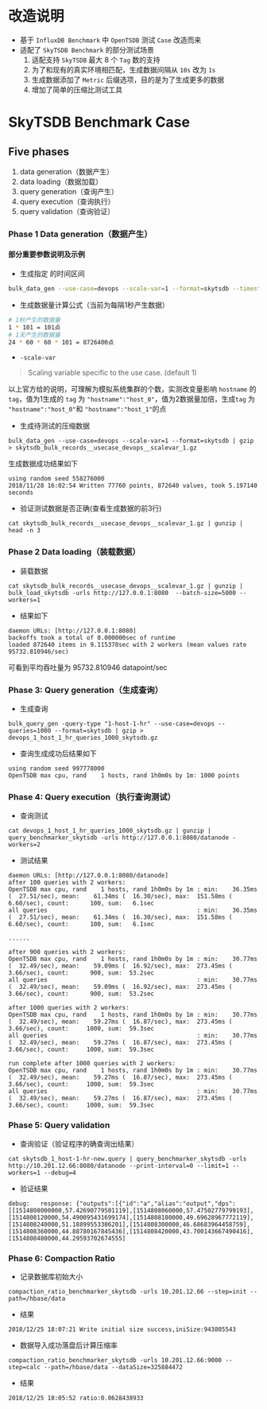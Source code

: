 # 改造说明
- 基于 `InfluxDB Benchmark` 中 `OpenTSDB` 测试 `Case` 改造而来
- 适配了 `SkyTSDB Benchmark` 的部分测试场景
    1. 适配支持 `SkyTSDB` 最大 8 个 `Tag` 数的支持
    2. 为了和现有的真实环境相匹配，生成数据间隔从 `10s` 改为 `1s`
    3. 生成数据添加了 `Metric` 后缀选项，目的是为了生成更多的数据
    4. 增加了简单的压缩比测试工具
    
# SkyTSDB Benchmark Case
## Five phases

1. data generation（数据产生）
2. data loading（数据加载）
3. query generation（查询产生）
4. query execution（查询执行）
5. query validation（查询验证）

### Phase 1 Data generation（数据产生）
#### 部分重要参数说明及示例
- 生成指定 的时间区间

```bash
bulk_data_gen --use-case=devops --scale-var=1 --format=skytsdb --timestamp-start="2018-12-17T00:00:00.00+08:00" --timestamp-end="2018-12-17T00:00:01.00+08:00" > test.data
```
- 生成数据量计算公式（当前为每隔1秒产生数据）

```bash
# 1秒产生的数据量
1 * 101 = 101点
# 1天产生的数据量
24 * 60 * 60 * 101 = 8726400点
```
-  `-scale-var`

> Scaling variable specific to the use case. (default 1)

以上官方给的说明，可理解为模拟系统集群的个数，实测改变量影响 `hostname` 的 `tag`，值为1生成的 `tag` 为 `"hostname":"host_0"`，值为2数据量加倍，生成`tag` 为 `"hostname":"host_0"`和 `"hostname":"host_1"`的点

- 生成待测试的压缩数据

```shell
bulk_data_gen --use-case=devops --scale-var=1 --format=skytsdb | gzip > skytsdb_bulk_records__usecase_devops__scalevar_1.gz
```
生成数据成功结果如下

```
using random seed 558276000
2018/11/28 16:02:54 Written 77760 points, 872640 values, took 5.197140 seconds
```
- 验证测试数据是否正确(查看生成数据的前3行)

```shell
cat skytsdb_bulk_records__usecase_devops__scalevar_1.gz | gunzip | head -n 3 
```
### Phase 2 Data loading（装载数据）
- 装载数据

```shell
cat skytsdb_bulk_records__usecase_devops__scalevar_1.gz | gunzip | bulk_load_skytsdb -urls http://127.0.0.1:8080  --batch-size=5000 --workers=1
```
- 结果如下

```
daemon URLs: [http://127.0.0.1:8080]
backoffs took a total of 0.000000sec of runtime
loaded 872640 items in 9.115370sec with 2 workers (mean values rate 95732.810946/sec)
```
可看到平均吞吐量为 95732.810946 datapoint/sec
### Phase 3: Query generation（生成查询）
- 生成查询

```shell
bulk_query_gen -query-type "1-host-1-hr" --use-case=devops --queries=1000 --format=skytsdb | gzip > devops_1_host_1_hr_queries_1000_skytsdb.gz
```
- 查询生成成功后结果如下

```shell
using random seed 997778000
OpenTSDB max cpu, rand    1 hosts, rand 1h0m0s by 1m: 1000 points
```

### Phase 4: Query execution（执行查询测试）
- 查询测试

```shell
cat devops_1_host_1_hr_queries_1000_skytsdb.gz | gunzip | query_benchmarker_skytsdb -urls http://127.0.0.1:8080/datanode -workers=2
```

- 测试结果

```shell
daemon URLs: [http://127.0.0.1:8080/datanode]
after 100 queries with 2 workers:
OpenTSDB max cpu, rand    1 hosts, rand 1h0m0s by 1m : min:    36.35ms (  27.51/sec), mean:    61.34ms (  16.30/sec), max:  151.58ms (  6.60/sec), count:      100, sum:   6.1sec 
all queries                                          : min:    36.35ms (  27.51/sec), mean:    61.34ms (  16.30/sec), max:  151.58ms (  6.60/sec), count:      100, sum:   6.1sec 

......

after 900 queries with 2 workers:
OpenTSDB max cpu, rand    1 hosts, rand 1h0m0s by 1m : min:    30.77ms (  32.49/sec), mean:    59.09ms (  16.92/sec), max:  273.45ms (  3.66/sec), count:      900, sum:  53.2sec 
all queries                                          : min:    30.77ms (  32.49/sec), mean:    59.09ms (  16.92/sec), max:  273.45ms (  3.66/sec), count:      900, sum:  53.2sec 

after 1000 queries with 2 workers:
OpenTSDB max cpu, rand    1 hosts, rand 1h0m0s by 1m : min:    30.77ms (  32.49/sec), mean:    59.27ms (  16.87/sec), max:  273.45ms (  3.66/sec), count:     1000, sum:  59.3sec 
all queries                                          : min:    30.77ms (  32.49/sec), mean:    59.27ms (  16.87/sec), max:  273.45ms (  3.66/sec), count:     1000, sum:  59.3sec 

run complete after 1000 queries with 2 workers:
OpenTSDB max cpu, rand    1 hosts, rand 1h0m0s by 1m : min:    30.77ms (  32.49/sec), mean:    59.27ms (  16.87/sec), max:  273.45ms (  3.66/sec), count:     1000, sum:  59.3sec 
all queries                                          : min:    30.77ms (  32.49/sec), mean:    59.27ms (  16.87/sec), max:  273.45ms (  3.66/sec), count:     1000, sum:  59.3sec 
```
### Phase 5: Query validation
- 查询验证（验证程序的确查询出结果）

```
cat skytsdb_1_host-1-hr-new.query | query_benchmarker_skytsdb -urls http://10.201.12.66:8080/datanode --print-interval=0 --limit=1 --workers=1 --debug=4
```
- 验证结果

```
debug:   response: {"outputs":[{"id":"a","alias":"output","dps":[[1514808000000,57.42690779501119],[1514808060000,57.47502779799193],[1514808120000,54.490095431699174],[1514808180000,49.69628967772119],[1514808240000,51.18899553386201],[1514808300000,46.68683964458759],[1514808360000,44.88780167845436],[1514808420000,43.700143667490416],[1514808480000,44.29593702674555]
```
### Phase 6: Compaction Ratio
- 记录数据库初始大小

```
compaction_ratio_benchmarker_skytsdb -urls 10.201.12.66 --step=init --path=/hbase/data
```
- 结果

```
2018/12/25 18:07:21 Write initial size success,iniSize:943805543
```
- 数据导入成功落盘后计算压缩率

```
compaction_ratio_benchmarker_skytsdb -urls 10.201.12.66:9000 --step=calc --path=/hbase/data --dataSize=325884472
```

- 结果

```
2018/12/25 18:05:52 ratio:0.0628438933
```